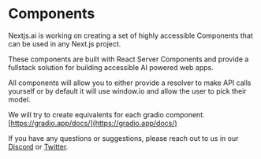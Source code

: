 # Components

Nextjs.ai is working on creating a set of highly accessible Components that can be used in any Next.js project.&#x20;

These components are built with React Server Components and provide a fullstack solution for building accessible AI powered web apps.

All components will allow you to either provide a resolver to make API calls yourself or by default it will use window.io and allow the user to pick their model.

We will try to create equivalents for each gradio component. [https://gradio.app/docs/](https://gradio.app/docs/)

If you have any questions or suggestions, please reach out to us in our [Discord](https://discord.gg/2F2bHSma) or [Twitter](https://twitter.com/nextjs\_ai).
